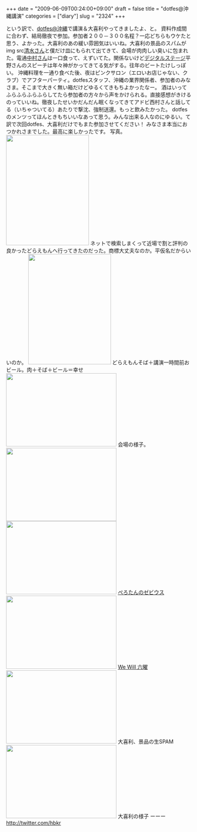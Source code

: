 +++
date = "2009-06-09T00:24:00+09:00"
draft = false
title = "dotfes@沖縄講演"
categories = ["diary"]
slug = "2324"
+++

という訳で、<a href="http://www.dotfes.jp/2009okinawa/index.html" target="_blank">dotfes@沖縄</a>で講演＆大喜利やってきましたよ、と。
資料作成間に合わず、結局徹夜で参加。参加者２００－３００名程？一応どちらもウケたと思う、よかった。大喜利のあの緩い雰囲気はいいね。大喜利の景品のスパムがimg src<a href="http://www.shiroari.com/" target="_blank">清水さん</a>と僕だけ皿にもられて出てきて、会場が肉肉しい臭いに包まれた。電通<a href="http://nakamurahiroki.com/" target="_blank">中村さん</a>は一口食って、えずいてた。関係ないけど<a href="http://www.digitalstage.jp/" target="_blank">デジタルステージ</a>平野さんのスピーチは年々神がかってきてる気がする。往年のビートたけしっぽい。
沖縄料理を一通り食べた後、夜はピンクサロン（エロいお店じゃない、クラブ）でアフターパーティ。dotfesスタッフ、沖縄の業界関係者、参加者のみなさま。そこまで大きく無い箱だけどゆるくてきもちよかったなー。
酒はいってふらふらふらふらしてたら参加者の方々から声をかけられる。直接感想がきけるのっていいね。徹夜したせいかだんだん眠くなってきてアドビ西村さんと話してる（いちゃついてる）あたりで撃沈、強制送還。もっと飲みたかった。
dotfesのメンツってほんときもちいいなあって思う。みんな出来る人なのにゆるい。て訳で次回dotfes、大喜利だけでもまた参加させてください！
みなさま本当におつかれさまでした。最高に楽しかったです。
写真。
<a href="http://ieiriblog.img.jugem.jp/20090609_558747.jpg"><img src="http://ieiriblog.img.jugem.jp/20090609_558747_t.jpg" width="225" height="300" alt="" class="pict" /></a>
ネットで検索しまくって近場で割と評判の良かったどらえもんへ行ってきたのだった。商標大丈夫なのか。平仮名だからいいのか。
<a href="http://ieiriblog.img.jugem.jp/20090609_558748.jpg"><img src="http://ieiriblog.img.jugem.jp/20090609_558748_t.jpg" width="225" height="300" alt="" class="pict" /></a>
どらえもんそば＋講演一時間前おビール。肉＋そば＋ビール＝幸せ
<a href="http://ieiriblog.img.jugem.jp/20090609_558750.jpg"><img src="http://ieiriblog.img.jugem.jp/20090609_558750_t.jpg" width="300" height="199" alt="" class="pict" /></a>
会場の様子。
<a href="http://ieiriblog.img.jugem.jp/20090609_558751.jpg"><img src="http://ieiriblog.img.jugem.jp/20090609_558751_t.jpg" width="300" height="199" alt="" class="pict" /></a>
<a href="http://ieiriblog.img.jugem.jp/20090609_558752.jpg"><img src="http://ieiriblog.img.jugem.jp/20090609_558752_t.jpg" width="300" height="199" alt="" class="pict" /></a>
<a href="http://picup.omocoro.jp/?eid=108" target="_blank">ぺろたんのゼビウス</a>
<a href="http://ieiriblog.img.jugem.jp/20090609_558753.jpg"><img src="http://ieiriblog.img.jugem.jp/20090609_558753_t.jpg" width="300" height="199" alt="" class="pict" /></a>
<a href="http://roku-you.com" target="_blank">We Will 六曜</a>
<a href="http://ieiriblog.img.jugem.jp/20090609_558755.jpg"><img src="http://ieiriblog.img.jugem.jp/20090609_558755_t.jpg" width="300" height="199" alt="" class="pict" /></a>
大喜利、景品の生SPAM
<a href="http://ieiriblog.img.jugem.jp/20090609_558756.jpg"><img src="http://ieiriblog.img.jugem.jp/20090609_558756_t.jpg" width="300" height="199" alt="" class="pict" /></a>
大喜利の様子
ーーー
<a href="http://twitter.com/hbkr" target="_blank">http://twitter.com/hbkr</a>

